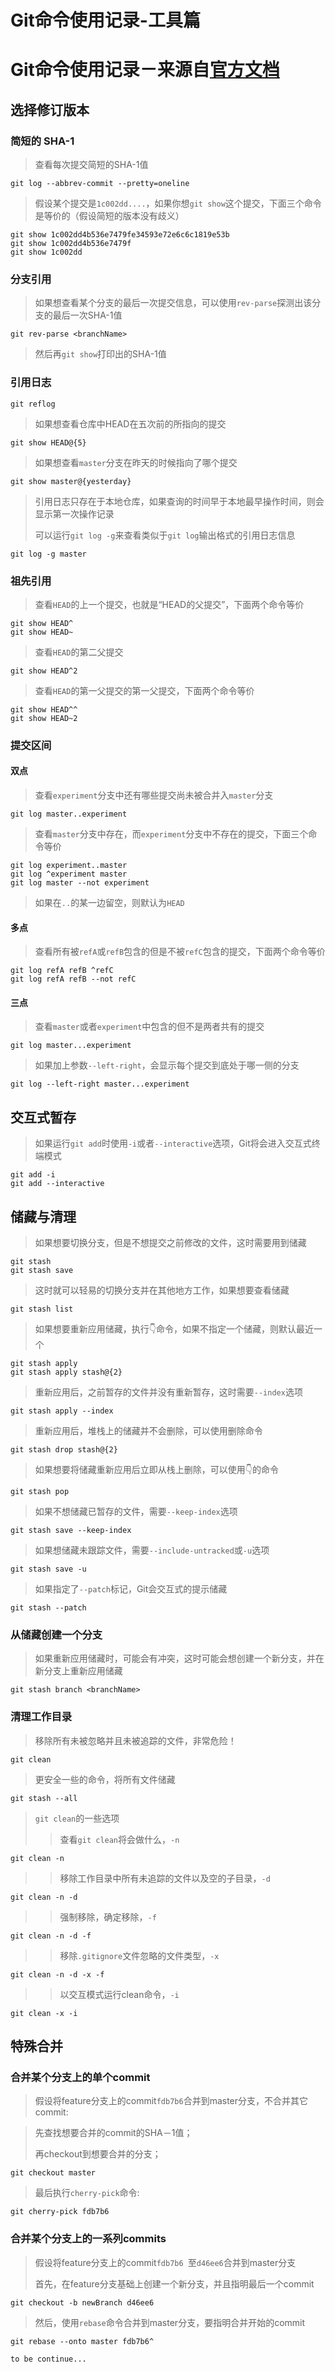 # Git命令使用记录-工具篇


# Git命令使用记录－来源自[官方文档][guanfangwendang]

## 选择修订版本

### 简短的 SHA-1

> 查看每次提交简短的SHA-1值

```
git log --abbrev-commit --pretty=oneline
```
	
> 假设某个提交是``1c002dd....``，如果你想``git show``这个提交，下面三个命令是等价的（假设简短的版本没有歧义）

```
git show 1c002dd4b536e7479fe34593e72e6c6c1819e53b
git show 1c002dd4b536e7479f
git show 1c002dd
```

### 分支引用

> 如果想查看某个分支的最后一次提交信息，可以使用``rev-parse``探测出该分支的最后一次SHA-1值

```
git rev-parse <branchName>
```
	
> 然后再``git show``打印出的SHA-1值

### 引用日志

```
git reflog
```
	
> 如果想查看仓库中HEAD在五次前的所指向的提交

```
git show HEAD@{5}
```
	
> 如果想查看``master``分支在昨天的时候指向了哪个提交

```
git show master@{yesterday}
```
	
> 引用日志只存在于本地仓库，如果查询的时间早于本地最早操作时间，则会显示第一次操作记录
> 
> 可以运行``git log -g``来查看类似于``git log``输出格式的引用日志信息

```
git log -g master
```
	
### 祖先引用

> 查看``HEAD``的上一个提交，也就是“HEAD的父提交”，下面两个命令等价

```
git show HEAD^
git show HEAD~
```
	
> 查看``HEAD``的第二父提交

```
git show HEAD^2
```
	
> 查看``HEAD``的第一父提交的第一父提交，下面两个命令等价

```
git show HEAD^^
git show HEAD~2
```
	
### 提交区间

#### 双点

> 查看``experiment``分支中还有哪些提交尚未被合并入``master``分支

```
git log master..experiment
```
	
> 查看``master``分支中存在，而``experiment``分支中不存在的提交，下面三个命令等价

```
git log experiment..master
git log ^experiment master
git log master --not experiment
```
	
> 如果在``..``的某一边留空，则默认为``HEAD``

#### 多点

> 查看所有被``refA``或``refB``包含的但是不被``refC``包含的提交，下面两个命令等价

```
git log refA refB ^refC
git log refA refB --not refC
```
	
#### 三点

> 查看``master``或者``experiment``中包含的但不是两者共有的提交

```
git log master...experiment
```
	
> 如果加上参数``--left-right``，会显示每个提交到底处于哪一侧的分支

```
git log --left-right master...experiment
```
	
	
## 交互式暂存

> 如果运行``git add``时使用``-i``或者``--interactive``选项，Git将会进入交互式终端模式

```
git add -i
git add --interactive
```
	
## 储藏与清理

> 如果想要切换分支，但是不想提交之前修改的文件，这时需要用到储藏

```
git stash
git stash save
```
	
> 这时就可以轻易的切换分支并在其他地方工作，如果想要查看储藏

```
git stash list
```
	
> 如果想要重新应用储藏，执行👇命令，如果不指定一个储藏，则默认最近一个

```
git stash apply
git stash apply stash@{2}
```
	
> 重新应用后，之前暂存的文件并没有重新暂存，这时需要``--index``选项

```
git stash apply --index
```
	
> 重新应用后，堆栈上的储藏并不会删除，可以使用删除命令

```
git stash drop stash@{2}
```

> 如果想要将储藏重新应用后立即从栈上删除，可以使用👇的命令

```
git stash pop
```
	
> 如果不想储藏已暂存的文件，需要``--keep-index``选项

```
git stash save --keep-index
```

> 如果想储藏未跟踪文件，需要``--include-untracked``或``-u``选项

```
git stash save -u
```

> 如果指定了``--patch``标记，Git会交互式的提示储藏

```
git stash --patch
```

### 从储藏创建一个分支

> 如果重新应用储藏时，可能会有冲突，这时可能会想创建一个新分支，并在新分支上重新应用储藏

```
git stash branch <branchName>
```

### 清理工作目录

> 移除所有未被忽略并且未被追踪的文件，非常危险！

```
git clean
```

> 更安全一些的命令，将所有文件储藏

```
git stash --all
```

> ``git clean``的一些选项
>> 查看``git clean``将会做什么，``-n``
>
```
git clean -n
```

>> 移除工作目录中所有未追踪的文件以及空的子目录，``-d``
>
```
git clean -n -d
```
	
>> 强制移除，确定移除，``-f``
>
```
git clean -n -d -f
```
	
>> 移除``.gitignore``文件忽略的文件类型，``-x``
>
```
git clean -n -d -x -f
```

>> 以交互模式运行clean命令，``-i``
>
```
git clean -x -i
```
	

## 特殊合并

### 合并某个分支上的单个commit

> 假设将feature分支上的commit`fdb7b6`合并到master分支，不合并其它commit:

> 先查找想要合并的commit的SHA－1值；
> 
> 再checkout到想要合并的分支；

```
git checkout master
```

> 最后执行`cherry-pick`命令:

```
git cherry-pick fdb7b6
```

### 合并某个分支上的一系列commits

> 假设将feature分支上的commit`fdb7b6 `至`d46ee6`合并到master分支
> 
> 首先，在feature分支基础上创建一个新分支，并且指明最后一个commit

```
git checkout -b newBranch d46ee6
```

> 然后，使用``rebase``命令合并到master分支，要指明合并开始的commit

```
git rebase --onto master fdb7b6^
```


	
```
to be continue...
```










[guanfangwendang]: https://git-scm.com/book/zh/v2 "中文文档"

